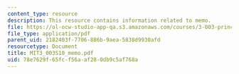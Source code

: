 ```yaml
---
content_type: resource
description: This resource contains information related to memo.
file: https://ol-ocw-studio-app-qa.s3.amazonaws.com/courses/3-003-principles-of-engineering-practice-spring-2010/78e7629f65fcf56aaf280db9c5af768a_MIT3_003S10_memo.pdf
file_type: application/pdf
parent_uid: 2182403f-7706-886b-9aea-5838d9930afd
resourcetype: Document
title: MIT3_003S10_memo.pdf
uid: 78e7629f-65fc-f56a-af28-0db9c5af768a
---
```

